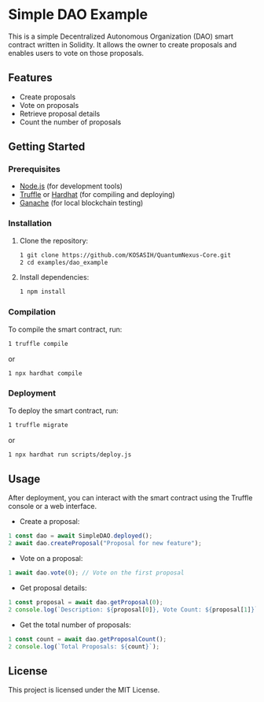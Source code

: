# Simple DAO Example

This is a simple Decentralized Autonomous Organization (DAO) smart contract written in Solidity. It allows the owner to create proposals and enables users to vote on those proposals.

## Features

- Create proposals
- Vote on proposals
- Retrieve proposal details
- Count the number of proposals

## Getting Started

### Prerequisites

- [Node.js](https://nodejs.org/) (for development tools)
- [Truffle](https://www.trufflesuite.com/truffle) or [Hardhat](https://hardhat.org/) (for compiling and deploying)
- [Ganache](https://www.trufflesuite.com/ganache) (for local blockchain testing)

### Installation

1. Clone the repository:
   ```bash
   1 git clone https://github.com/KOSASIH/QuantumNexus-Core.git
   2 cd examples/dao_example
   ```

2. Install dependencies:
   ```bash
   1 npm install
   ```
   
### Compilation
To compile the smart contract, run:

```bash
1 truffle compile
```

or

```bash
1 npx hardhat compile
```

### Deployment
To deploy the smart contract, run:

```bash
1 truffle migrate
```

or

```bash
1 npx hardhat run scripts/deploy.js
```

## Usage
After deployment, you can interact with the smart contract using the Truffle console or a web interface.

- Create a proposal:

```javascript
1 const dao = await SimpleDAO.deployed();
2 await dao.createProposal("Proposal for new feature");
```

- Vote on a proposal:

```javascript
1 await dao.vote(0); // Vote on the first proposal
```

- Get proposal details:

```javascript
1 const proposal = await dao.getProposal(0);
2 console.log(`Description: ${proposal[0]}, Vote Count: ${proposal[1]}`);
```

- Get the total number of proposals:

```javascript
1 const count = await dao.getProposalCount();
2 console.log(`Total Proposals: ${count}`);
```

## License
This project is licensed under the MIT License.

